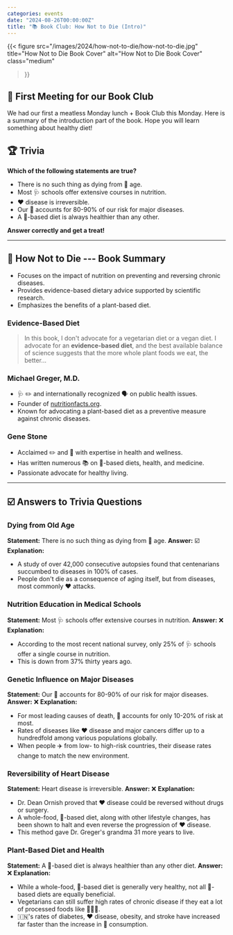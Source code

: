 ```yaml
---
categories: events
date: "2024-08-26T00:00:00Z"
title: "📚 Book Club: How Not to Die (Intro)"
---
```


{{< 
    figure 
    src="/images/2024/how-not-to-die/how-not-to-die.jpg"
    title="How Not to Die Book Cover"
    alt="How Not to Die Book Cover"
    class="medium"
>}}

## 🎉 First Meeting for our Book Club

We had our first a meatless Monday lunch + Book Club this Monday.
Here is a summary of the introduction part of the book.
Hope you will learn something about healthy diet!

## 🏆 Trivia

**Which of the following statements are true?**
- There is no such thing as dying from 👴 age.
- Most 🩺 schools offer extensive courses in nutrition.
- ❤️ disease is irreversible.
- Our 🧬 accounts for 80-90% of our risk for major diseases.
- A 🌱-based diet is always healthier than any other.

**Answer correctly and get a treat!**

---

## 📖 How Not to Die --- Book Summary

- Focuses on the impact of nutrition on preventing and reversing chronic diseases.
- Provides evidence-based dietary advice supported by scientific research.
- Emphasizes the benefits of a plant-based diet.

### Evidence-Based Diet

> In this book, I don't advocate for a vegetarian diet or a vegan diet. I advocate for an **evidence-based diet**, and the best available balance of science suggests that the more whole plant foods we eat, the better...

### Michael Greger, M.D.

- 🩺 ✏️ and internationally recognized 🗣 on public health issues.
- Founder of [nutritionfacts.org](https://nutritionfacts.org).
- Known for advocating a plant-based diet as a preventive measure against chronic diseases.

### Gene Stone

- Acclaimed ✏️ and 📰 with expertise in health and wellness.
- Has written numerous 📚 on 🌱-based diets, health, and medicine.
- Passionate advocate for healthy living.

---

## ☑️  Answers to Trivia Questions

### Dying from Old Age

**Statement:** There is no such thing as dying from 👴 age.
**Answer:** ☑️
**Explanation:**
- A study of over 42,000 consecutive autopsies found that centenarians succumbed to diseases in 100% of cases.
- People don't die as a consequence of aging itself, but from diseases, most commonly ❤️ attacks.

### Nutrition Education in Medical Schools

**Statement:** Most 🩺 schools offer extensive courses in nutrition.
**Answer:** ❌
**Explanation:**
- According to the most recent national survey, only 25% of 🩺 schools offer a single course in nutrition.
- This is down from 37% thirty years ago.

### Genetic Influence on Major Diseases

**Statement:** Our 🧬 accounts for 80-90% of our risk for major diseases.
**Answer:** ❌
**Explanation:**
- For most leading causes of death, 🧬 accounts for only 10-20% of risk at most.
- Rates of diseases like ❤️ disease and major cancers differ up to a hundredfold among various populations globally.
- When people ✈️ from low- to high-risk countries, their disease rates change to match the new environment.

### Reversibility of Heart Disease

**Statement:** Heart disease is irreversible.
**Answer:** ❌
**Explanation:**
- Dr. Dean Ornish proved that ❤️ disease could be reversed without drugs or surgery.
- A whole-food, 🌱-based diet, along with other lifestyle changes, has been shown to halt and even reverse the progression of ❤️ disease.
- This method gave Dr. Greger's grandma 31 more years to live.

### Plant-Based Diet and Health

**Statement:** A 🌱-based diet is always healthier than any other diet.
**Answer:** ❌
**Explanation:**
- While a whole-food, 🌱-based diet is generally very healthy, not all 🌱-based diets are equally beneficial.
- Vegetarians can still suffer high rates of chronic disease if they eat a lot of processed foods like 🍟🍩🍰.
- 🇮🇳's rates of diabetes, ❤️ disease, obesity, and stroke have increased far faster than the increase in 🍖 consumption.

